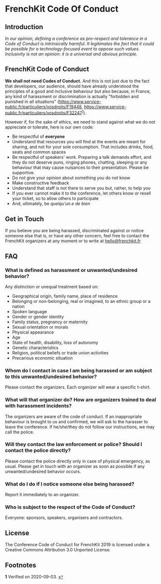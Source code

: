 # FrenchKit Code Of Conduct

## Introduction

_In our opinion, defining a conference as pro-respect and tolerance in a Code of Conduct is intrinsically harmful. It legitimates the fact that it could be possible for a technology-focused event to oppose such values. Inclusivity is *not* an opinion: it is a universal and obvious principle._

## FrenchKit Code of Conduct

**We shall not need Codes of Conduct.** And this is not just due to the fact that developers, our audience, should have already understood the principles of a good and inclusive behaviour but also because, in France, any kind of harassment or discrimination is actually "forbidden and punished in all situations" (https://www.service-public.fr/particuliers/vosdroits/F19448, https://www.service-public.fr/particuliers/vosdroits/F32247<sup name="a1">[1](#f1)</sup>).

However if, for the sake of ethics, we need to stand against what we do not appreciate or tolerate, here is our own code:
- Be respectful of **everyone**
- Understand that resources you will find at the events are meant for sharing, and not for your sole consumption. That includes drinks, food, seats and common spaces
- Be respectful of speakers' work. Preparing a talk demands effort, and they do not deserve puns, ringing phones, chatting, sleeping or any behaviour that may cause nuisances to their presentation. Please be supportive.
- Do not give your opinion about something you do not know
- Make constructive feedback
- Understand that staff is not there to serve you but, rather, to help you
- If you ever cannot make it to the conference, let others know or resell your ticket, so to allow others to participate
- And, ultimately, be _quelqu'un.e de bien_

## Get in Touch

If you believe you are being harassed, discriminated against or notice someone else that is, or have any other concern, feel free to contact the FrenchKit organizers at any moment or to write at hello@frenchkit.fr

## FAQ

### What is defined as harassment or unwanted/undesired behavior?
Any distinction or unequal treatment based on:
- Geographical origin, family name, place of residence
- Belonging or non-belonging, real or imagined, to an ethnic group or a nation
- Spoken language
- Gender or gender identity
- Family status, pregnancy or maternity
- Sexual orientation or morals
- Physical appearance
- Age
- State of health, disability, loss of autonomy
- Genetic characteristics
- Religion, political beliefs or trade union activities
- Precarious economic situation

### Whom do I contact in case I am being harassed or am subject to this unwanted/undesired behavior?
Please contact the organizers. Each organizer will wear a specific t-shirt.

### What will that organizer do? How are organizers trained to deal with harassment incidents?
The organizers are aware of the code of conduct. If an inappropriate behaviour is brought to us and confirmed, we will ask to the harasser to leave the conference. If he/she/they do not follow our instructions, we may call the police.

### Will they contact the law enforcement or police? Should I contact the police directly?
Please contact the police directly only in case of physical emergency, as usual. Please get in touch with an organizer as soon as possible if any unwanted/undesired behavior occurs.

### What do I do if I notice someone else being harassed?
Report it immediately to an organizer.

### Who is subject to the respect of the Code of Conduct?
Everyone: sponsors, speakers, organisers and contractors.

## License

The Conference Code of Conduct for FrenchKit 2019 is licensed under a Creative Commons Attribution 3.0 Unported License.

## Footnotes

<b id="f1">1</b> Verified on 2020-09-03. [↩](#a1)
